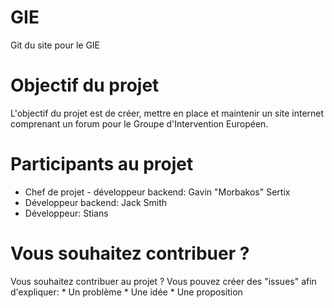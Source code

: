 # GIE
Git du site pour le GIE

Objectif du projet
==================
  L'objectif du projet est de créer, mettre en place et maintenir un site internet comprenant un forum pour le Groupe d'Intervention Européen.
  
  
Participants au projet
======================
  * Chef de projet - développeur backend: Gavin "Morbakos" Sertix
  * Développeur backend: Jack Smith
  * Développeur: Stians
  
  
Vous souhaitez contribuer ?
============================
  Vous souhaitez contribuer au projet ? Vous pouvez créer des "issues" afin d'expliquer:
    * Un problème
    * Une idée
    * Une proposition
